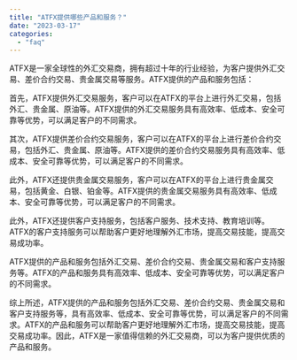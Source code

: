 ```yaml
---
title: "ATFX提供哪些产品和服务？"
date: "2023-03-17"
categories: 
  - "faq"
---
```


ATFX是一家全球性的外汇交易商，拥有超过十年的行业经验，为客户提供外汇交易、差价合约交易、贵金属交易等服务。ATFX提供的产品和服务包括：

首先，ATFX提供外汇交易服务，客户可以在ATFX的平台上进行外汇交易，包括外汇、贵金属、原油等。ATFX提供的外汇交易服务具有高效率、低成本、安全可靠等优势，可以满足客户的不同需求。

其次，ATFX提供差价合约交易服务，客户可以在ATFX的平台上进行差价合约交易，包括外汇、贵金属、原油等。ATFX提供的差价合约交易服务具有高效率、低成本、安全可靠等优势，可以满足客户的不同需求。

此外，ATFX还提供贵金属交易服务，客户可以在ATFX的平台上进行贵金属交易，包括黄金、白银、铂金等。ATFX提供的贵金属交易服务具有高效率、低成本、安全可靠等优势，可以满足客户的不同需求。

此外，ATFX还提供客户支持服务，包括客户服务、技术支持、教育培训等。ATFX的客户支持服务可以帮助客户更好地理解外汇市场，提高交易技能，提高交易成功率。

ATFX提供的产品和服务包括外汇交易、差价合约交易、贵金属交易和客户支持服务等。ATFX的产品和服务具有高效率、低成本、安全可靠等优势，可以满足客户的不同需求。

综上所述，ATFX提供的产品和服务包括外汇交易、差价合约交易、贵金属交易和客户支持服务等，具有高效率、低成本、安全可靠等优势，可以满足客户的不同需求。ATFX的产品和服务可以帮助客户更好地理解外汇市场，提高交易技能，提高交易成功率。因此，ATFX是一家值得信赖的外汇交易商，可以为客户提供优质的产品和服务。
